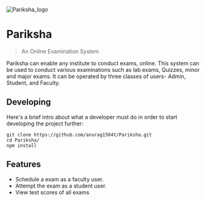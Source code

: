 ![Pariksha_logo](https://user-images.githubusercontent.com/64521184/93327228-a9918f00-f837-11ea-8b3c-c54fc8556180.jpeg)

# Pariksha
> An Online Examination System

Pariksha can enable any institute to conduct exams, online. This system can be used to conduct various examinations such as lab exams, Quizzes, minor and major exams. It can be operated by three classes of users- Admin, Student, and Faculty.

## Developing

Here's a brief intro about what a developer must do in order to start developing
the project further:

```shell
git clone https://github.com/anurag1504t/Pariksha.git
cd Pariksha/
npm install
```

## Features

* Schedule a exam as a faculty user.
* Attempt the exam as a student user.
* View test scores of all exams
